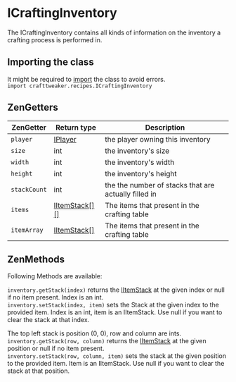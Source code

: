# ICraftingInventory

The ICraftingInventory contains all kinds of information on the inventory a crafting process is performed in.

## Importing the class
It might be required to [import](/AdvancedFunctions/Import/) the class to avoid errors.  
`import crafttweaker.recipes.ICraftingInventory`


## ZenGetters
| ZenGetter    | Return type                                 | Description                                          |
|--------------|---------------------------------------------|------------------------------------------------------|
| `player`     | [IPlayer](/Vanilla/Players/IPlayer/)         | the player owning this inventory                     |
| `size`       | int                                         | the inventory's size                                 |
| `width`      | int                                         | the inventory's width                                |
| `height`     | int                                         | the inventory's height                               |
| `stackCount` | int                                         | the the number of stacks that are actually filled in |
| `items`      | [IItemStack[][]](/Vanilla/Items/IItemStack/) | The items that present in the crafting table         |
| `itemArray`  | [IItemStack[]](/Vanilla/Items/IItemStack/)   | The items that present in the crafting table         |

## ZenMethods

Following Methods are available: 

`inventory.getStack(index)` returns the [IItemStack](/Vanilla/Items/IItemStack/) at the given index or null if no item present. Index is an int.  
`inventory.setStack(index, item)` sets the Stack at the given index to the provided item. Index is an int, item is an IItemStack. Use null if you want to clear the stack at that index.    

The top left stack is position (0, 0), row and column are ints.  
`inventory.getStack(row, column)` returns the [IItemStack](/Vanilla/Items/IItemStack/) at the given position or null if no item present.  
`inventory.setStack(row, column, item)` sets the stack at the given position to the provided item. Item is an IItemStack. Use null if you want to clear the stack at that position.  